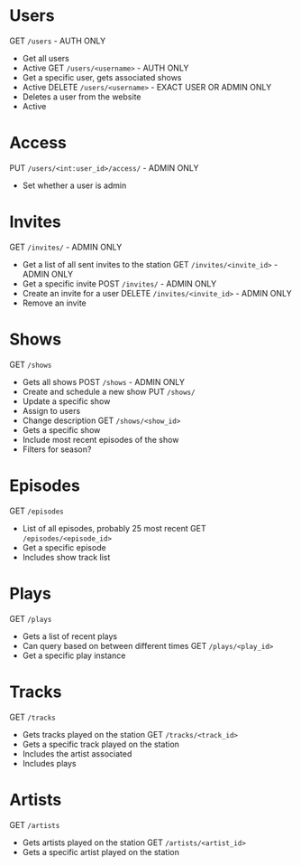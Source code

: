 # Users
GET `/users` - AUTH ONLY
  - Get all users
  - Active
GET `/users/<username>` - AUTH ONLY
  - Get a specific user, gets associated shows
  - Active
DELETE `/users/<username>` - EXACT USER OR ADMIN ONLY
  - Deletes a user from the website
  - Active

# Access
PUT `/users/<int:user_id>/access/` - ADMIN ONLY
  - Set whether a user is admin

# Invites
GET `/invites/` - ADMIN ONLY
  - Get a list of all sent invites to the station
GET `/invites/<invite_id>` - ADMIN ONLY
  - Get a specific invite
POST `/invites/` - ADMIN ONLY
  - Create an invite for a user
DELETE `/invites/<invite_id>` - ADMIN ONLY
  - Remove an invite

# Shows
GET `/shows`
  - Gets all shows
POST `/shows` - ADMIN ONLY
  - Create and schedule a new show
PUT `/shows/`
  - Update a specific show
  - Assign to users
  - Change description
GET `/shows/<show_id>`
  - Gets a specific show
  - Include most recent episodes of the show
  - Filters for season?

# Episodes
GET `/episodes`
  - List of all episodes, probably 25 most recent
GET `/episodes/<episode_id>`
  - Get a specific episode
  - Includes show track list

# Plays
GET `/plays`
 - Gets a list of recent plays
 - Can query based on between different times
GET `/plays/<play_id>`
  - Get a specific play instance

# Tracks
GET `/tracks`
  - Gets tracks played on the station
GET `/tracks/<track_id>`
  - Gets a specific track played on the station
  - Includes the artist associated
  - Includes plays

# Artists
GET `/artists`
  - Gets artists played on the station
GET `/artists/<artist_id>`
  - Gets a specific artist played on the station
